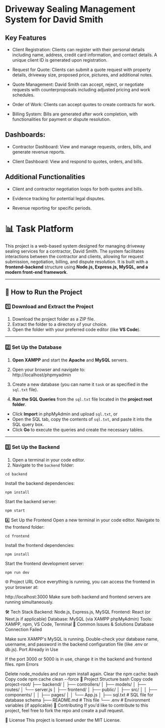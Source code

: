 # Driveway Sealing Management System for David Smith

## Key Features

* Client Registration: Clients can register with their personal details including name, address, credit card information, and contact details. A unique client ID is generated upon registration.

* Request for Quote: Clients can submit a quote request with property details, driveway size, proposed price, pictures, and additional notes.

* Quote Management: David Smith can accept, reject, or negotiate requests with counterproposals including adjusted pricing and work schedules.

* Order of Work: Clients can accept quotes to create contracts for work.

* Billing System: Bills are generated after work completion, with functionalities for payment or dispute resolution.

## Dashboards:

* Contractor Dashboard: View and manage requests, orders, bills, and generate revenue reports.

* Client Dashboard: View and respond to quotes, orders, and bills.

## Additional Functionalities

* Client and contractor negotiation loops for both quotes and bills.

* Evidence tracking for potential legal disputes.

* Revenue reporting for specific periods.

# 📊 Task Platform

This project is a web-based system designed for managing driveway sealing services for a contractor, David Smith. The system facilitates interactions between the contractor and clients, allowing for request submission, negotiation, billing, and dispute resolution. It is built with a **frontend-backend** structure using **Node.js, Express.js, MySQL, and a modern front-end framework**.

---

## 🚀 **How to Run the Project**

### 1️⃣ **Download and Extract the Project**
1. Download the project folder as a ZIP file.
2. Extract the folder to a directory of your choice.
3. Open the folder with your preferred code editor (like **VS Code**).

---

### 2️⃣ **Set Up the Database**
1. **Open XAMPP** and start the **Apache** and **MySQL** servers.
2. Open your browser and navigate to:  
http://localhost/phpmyadmin

3. Create a new database (you can name it `task` or as specified in the `sql.txt` file).  
4. **Run the SQL Queries** from the `sql.txt` file located in the **project root folder**.  
- Click **Import** in phpMyAdmin and upload `sql.txt`, or  
- Open the SQL tab, copy the contents of `sql.txt`, and paste it into the SQL query box.  
- Click **Go** to execute the queries and create the necessary tables.

---

### 3️⃣ **Set Up the Backend**
1. Open a terminal in your code editor.  
2. Navigate to the `backend` folder:  
```
cd backend
```
Install the backend dependencies:
```
npm install
```
Start the backend server:
```
npm start
```
4️⃣ Set Up the Frontend
Open a new terminal in your code editor.
Navigate to the frontend folder:
```
cd frontend
```
Install the frontend dependencies:
```
npm install
```
Start the frontend development server:
```
npm run dev
```
🌐 Project URL
Once everything is running, you can access the frontend in your browser at:

http://localhost:3000
Make sure both backend and frontend servers are running simultaneously.

🛠️ Tech Stack
Backend: Node.js, Express.js, MySQL
Frontend: React (or Next.js if applicable)
Database: MySQL (via XAMPP phpMyAdmin)
Tools: XAMPP, npm, VS Code, Terminal
🤔 Common Issues & Solutions
Database Connection Failed

Make sure XAMPP's MySQL is running.
Double-check your database name, username, and password in the backend configuration file (like .env or db.js).
Port Already in Use

If the port 3000 or 5000 is in use, change it in the backend and frontend files.
npm Errors

Delete node_modules and run npm install again.
Clear the npm cache:
bash
Copy code
npm cache clean --force
📂 Project Structure
bash
Copy code
project-root/
├── backend/
│   ├── controllers/
│   ├── models/
│   ├── routes/
│   └── server.js
│
├── frontend/
│   ├── public/
│   ├── src/
│   │   ├── components/
│   │   ├── pages/
│   │   └── App.js
│
├── sql.txt   # SQL file for database schema
├── README.md # This file
└── .env      # Environment variables (if applicable)
🤝 Contributing
If you'd like to contribute to this project, feel free to fork the repo and create a pull request.

📄 License
This project is licensed under the MIT License.
